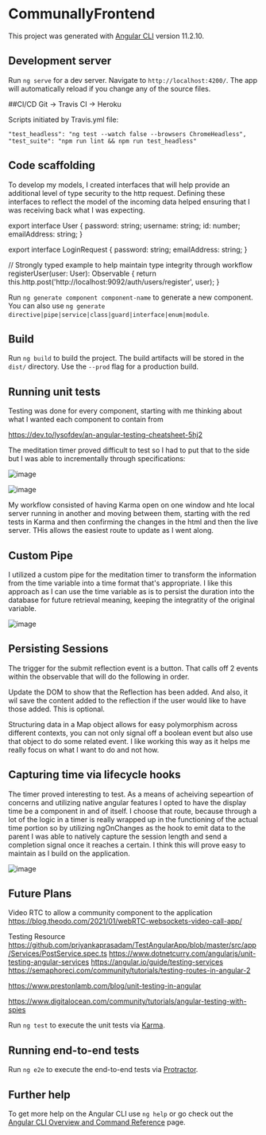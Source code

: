 # CommunallyFrontend

This project was generated with [Angular CLI](https://github.com/angular/angular-cli) version 11.2.10.

## Development server

Run `ng serve` for a dev server. Navigate to `http://localhost:4200/`. The app will automatically reload if you change any of the source files.

##CI/CD
Git -> Travis CI -> Heroku

Scripts initiated by Travis.yml file:

    "test_headless": "ng test --watch false --browsers ChromeHeadless",
    "test_suite": "npm run lint && npm run test_headless"



## Code scaffolding

To develop my models, I created interfaces that will help provide an 
additional level of type security to the http request. Defining these 
interfaces to reflect the model of the incoming data helped ensuring that I 
was receiving back what I was expecting.

export interface User {
password: string;
username: string;
id: number;
emailAddress: string;
}

export interface LoginRequest {
password: string;
emailAddress: string;
}

// Strongly typed example to help maintain type integrity through workflow
registerUser(user: User): Observable<User> {
return this.http.post<User>('http://localhost:9092/auth/users/register', user);
}


Run `ng generate component component-name` to generate a new component. You can also use `ng generate directive|pipe|service|class|guard|interface|enum|module`.

## Build

Run `ng build` to build the project. The build artifacts will be stored in the `dist/` directory. Use the `--prod` flag for a production build.

## Running unit tests

Testing was done for every component, starting with me thinking about what I 
wanted each component to contain from

https://dev.to/lysofdev/an-angular-testing-cheatsheet-5hj2

The meditation timer proved difficult to test so I had to put that to the side but I was able to incrementally through specifications:
  
![image](https://user-images.githubusercontent.com/28934521/119710184-b1242180-be23-11eb-9164-e0c63dbe99be.png)
  
![image](https://user-images.githubusercontent.com/28934521/119710249-c4cf8800-be23-11eb-9c2d-1d5c3a7fb237.png)


My workflow consisted of having Karma open on one window and hte local 
server running in another and moving between them, starting with the red 
tests in Karma and then confirming the changes in the html and then the live 
server. THis allows the easiest route to update as I went along. 

## Custom Pipe
I utilized a custom pipe for the meditation timer to transform the 
information from the time variable into a time format that's appropriate. I like this approach as I can use the time variable as is to persist the duration into the database for future retrieval meaning, keeping the integratity of the original variable.
  
  ![image](https://user-images.githubusercontent.com/28934521/119709823-407d0500-be23-11eb-8246-a3ebd57be882.png)


## Persisting Sessions

The trigger for the submit reflection event is a button. That calls off 2 events within the observable that will do the following in order.

Update the DOM to show that the Reflection has been added.  And also, it wil save the content added to the reflection if the user would like to have those added. This is optional.

Structuring data in a Map object allows for easy polymorphism across different contexts, you can not only signal off a boolean event but also use that object to do some related event. I like working this way as it helps me really focus on what I want to do and not how.

## Capturing time via lifecycle hooks

  The timer proved interesting to test. As a means of acheiving sepeartion of concerns and utilizing native angular features I opted to have the display time be a component in and of itself. I choose that route, because through a lot of the logic in a timer is really wrapped up in the functioning of the actual time portion so by utilizing ngOnChanges as the hook  to emit data to the parent I was able to natively capture the session length and send a completion signal once it reaches a certain. I think this will prove easy to maintain as I build on the application.
  
  ![image](https://user-images.githubusercontent.com/28934521/119709275-a1f0a400-be22-11eb-9ab4-f05d7d4d972d.png)



## Future Plans
Video RTC to allow a community component to the application
https://blog.theodo.com/2021/01/webRTC-websockets-video-call-app/


Testing Resource
https://github.com/priyankaprasadam/TestAngularApp/blob/master/src/app/Services/PostService.spec.ts
https://www.dotnetcurry.com/angularjs/unit-testing-angular-services
https://angular.io/guide/testing-services
https://semaphoreci.com/community/tutorials/testing-routes-in-angular-2

https://www.prestonlamb.com/blog/unit-testing-in-angular

https://www.digitalocean.com/community/tutorials/angular-testing-with-spies

Run `ng test` to execute the unit tests via [Karma](https://karma-runner.github.io).

## Running end-to-end tests

Run `ng e2e` to execute the end-to-end tests via [Protractor](http://www.protractortest.org/).

## Further help

To get more help on the Angular CLI use `ng help` or go check out the [Angular CLI Overview and Command Reference](https://angular.io/cli) page.
